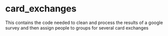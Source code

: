 # card_exchanges
This contains the code needed to clean and process the results of a google survey and then assign people to groups for several card exchanges
